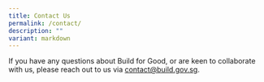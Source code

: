 ```yaml
---
title: Contact Us
permalink: /contact/
description: ""
variant: markdown
---
```

If you have any questions about Build for Good, or are keen to collaborate with us, please reach out to us via [contact@build.gov.sg](mailto:contact@build.gov.sg).